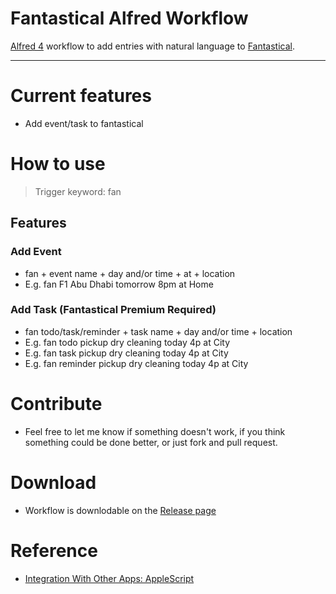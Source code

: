 # Fantastical Alfred Workflow

[Alfred 4](http://www.alfredapp.com/) workflow to add entries with natural language to [Fantastical](http://flexibits.com/fantastical).

---

# Current features

* Add event/task to fantastical

# How to use

> Trigger keyword: fan

## Features

### Add Event

- fan + event name + day and/or time + at + location
- E.g. fan F1 Abu Dhabi tomorrow 8pm at Home

### Add Task (Fantastical Premium Required)

- fan todo/task/reminder + task name + day and/or time + location
- E.g. fan todo pickup dry cleaning today 4p at City
- E.g. fan task pickup dry cleaning today 4p at City
- E.g. fan reminder pickup dry cleaning today 4p at City
  
# Contribute

* Feel free to let me know if something doesn't work, if you think something could be done better, or just fork and pull request.

# Download

* Workflow is downlodable on the [Release page](https://github.com/marzukikamal/alfred-fantastical/releases)

# Reference
- [Integration With Other Apps: AppleScript](https://flexibits.com/fantastical/help/integration-with-other-apps)
